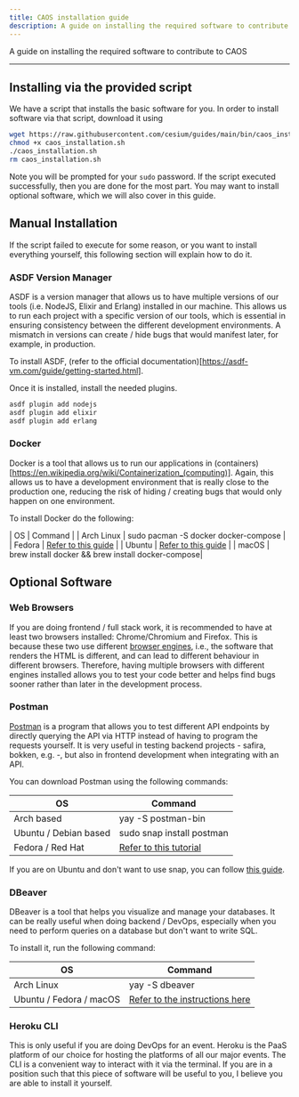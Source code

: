 ```yaml
---
title: CAOS installation guide
description: A guide on installing the required software to contribute to CAOS
---
```


A guide on installing the required software to contribute to CAOS

---

## Installing via the provided script

We have a script that installs the basic software for you. In order to install software via that script, download it using

```bash
wget https://raw.githubusercontent.com/cesium/guides/main/bin/caos_installation.sh
chmod +x caos_installation.sh
./caos_installation.sh
rm caos_installation.sh
```

Note you will be prompted for your `sudo` password. If the script executed successfully, then you are done for the most part. You may want to install optional software, which we will also cover in this guide.

## Manual Installation

If the script failed to execute for some reason, or you want to install everything yourself, this following section will explain how to do it.

### ASDF Version Manager

ASDF is a version manager that allows us to have multiple versions of our tools (i.e. NodeJS, Elixir and Erlang) installed in our machine. This allows us to run each project with a specific version of our tools, which is essential in ensuring consistency between the different development environments. A mismatch in versions can create / hide bugs that would manifest later, for example, in production.

To install ASDF, (refer to the official documentation)[https://asdf-vm.com/guide/getting-started.html].

Once it is installed, install the needed plugins.

```bash
asdf plugin add nodejs
asdf plugin add elixir
asdf plugin add erlang
```

### Docker

Docker is a tool that allows us to run our applications in (containers)[https://en.wikipedia.org/wiki/Containerization_(computing)]. Again, this allows us to have a development environment that is really close to the production one, reducing the risk of hiding / creating bugs that would only happen on one environment.

To install Docker do the following:

| OS | Command |
| Arch Linux | sudo pacman -S docker docker-compose |
| Fedora | [Refer to this guide](https://docs.docker.com/engine/install/fedora) |
| Ubuntu | [Refer to this guide](https://docs.docker.com/engine/install/ubuntu) |
| macOS | brew install docker && brew install docker-compose|

## Optional Software

### Web Browsers

If you are doing frontend / full stack work, it is recommended to have at least two browsers installed: Chrome/Chromium and Firefox. This is because these two use different [browser engines](https://en.wikipedia.org/wiki/Comparison_of_browser_engines), i.e., the software that renders the HTML is different, and can lead to different behaviour in different browsers. Therefore, having multiple browsers with different engines installed allows you to test your code better and helps find bugs sooner rather than later in the development process.

### Postman

[Postman](https://www.postman.com) is a program that allows you to test different API endpoints by directly querying the API via HTTP instead of having to program the requests yourself. It is very useful in testing backend projects - safira, bokken, e.g. -, but also in frontend development when integrating with an API.

You can download Postman using the following commands:


| OS | Command |
|-|-|
Arch based | yay -S postman-bin
Ubuntu / Debian based | sudo snap install postman
Fedora / Red Hat | [Refer to this tutorial](https://mamchenkov.net/wordpress/2020/01/30/install-postman-on-fedora-31/)


If you are on Ubuntu and don't want to use snap, you can follow [this guide](https://www.how2shout.com/linux/how-to-install-postman-on-ubuntu-20-04-lts-linux/).

### DBeaver

DBeaver is a tool that helps you visualize and manage your databases. It can be really useful when doing backend / DevOps, especially when you need to perform queries on a database but don't want to write SQL.

To install it, run the following command:

| OS | Command |
| - | - |
| Arch Linux | yay -S dbeaver |
| Ubuntu / Fedora / macOS | [Refer to the instructions here](https://dbeaver.io/download) |

### Heroku CLI

This is only useful if you are doing DevOps for an event. Heroku is the PaaS platform of our choice for hosting the platforms of all our major events. The CLI is a convenient way to interact with it via the terminal. If you are in a position such that this piece of software will be useful to you, I believe you are able to install it yourself.
